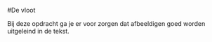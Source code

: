 #De vloot

Bij deze opdracht ga je er voor zorgen dat afbeeldigen goed worden uitgeleind in de tekst.  